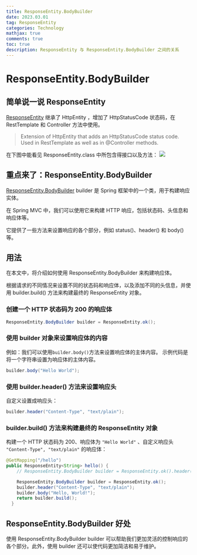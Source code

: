 ```yaml
---
title: ResponseEntity.BodyBuilder
date: 2023.03.01
tag: ResponseEntity
categories: Technology  
mathjax: true
comments: true
toc: true
description: ResponseEntity 与 ResponseEntity.BodyBuilder 之间的关系
---
```


# ResponseEntity.BodyBuilder 

## 简单说一说 ResponseEntity 
[ResponseEntity](https://docs.spring.io/spring-framework/docs/current/javadoc-api/org/springframework/http/ResponseEntity.html) 
继承了 HttpEntity ，增加了 HttpStatusCode 状态码，在 RestTemplate 和 Controller 方法中使用。

> Extension of HttpEntity that adds an HttpStatusCode status code. Used in RestTemplate as well as in @Controller methods.

在下图中能看见 ResponseEntity.class 中所包含得接口以及方法：
![](https://wyiyi.github.io/amber/contents/2023/responseEntity.png)

## 重点来了：ResponseEntity.BodyBuilder 
[ResponseEntity.BodyBuilder](https://docs.spring.io/spring-framework/docs/current/javadoc-api/org/springframework/http/ResponseEntity.BodyBuilder.html) builder 是 Spring 框架中的一个类，用于构建响应实体。

在 Spring MVC 中，我们可以使用它来构建 HTTP 响应，包括状态码、头信息和响应体等。

它提供了一些方法来设置响应的各个部分，例如 status()、header() 和 body() 等。

## 用法
在本文中，将介绍如何使用 ResponseEntity.BodyBuilder 来构建响应体。

根据请求的不同情况来设置不同的状态码和响应体，以及添加不同的头信息，并使用 builder.build() 方法来构建最终的 ResponseEntity 对象。

### 创建一个 HTTP 状态码为 200 的响应体
```java
ResponseEntity.BodyBuilder builder = ResponseEntity.ok();
```

### 使用 builder 对象来设置响应体的内容
例如：我们可以使用`builder.body()`方法来设置响应体的主体内容。
示例代码是将一个字符串设置为响应体的主体内容。

```java
builder.body("Hello World");
```

### 使用 builder.header() 方法来设置响应头
自定义设置成响应头：
```java
builder.header("Content-Type", "text/plain");
```

### builder.build() 方法来构建最终的 ResponseEntity 对象

构建一个 HTTP 状态码为 200、响应体为 `"Hello World"` 、自定义响应头 `"Content-Type", "text/plain"` 的响应体：

```java
@GetMapping("/hello")
public ResponseEntity<String> hello() {
    // ResponseEntity.BodyBuilder builder = ResponseEntity.ok().header("Content-Type", "text/plain").body("Hello World");

    ResponseEntity.BodyBuilder builder = ResponseEntity.ok();
    builder.header("Content-Type", "text/plain");
    builder.body("Hello, World!");
    return builder.build();
  }
```

## ResponseEntity.BodyBuilder 好处
使用 ResponseEntity.BodyBuilder builder 可以帮助我们更加灵活的控制响应的各个部分。此外，使用 builder 还可以使代码更加简洁和易于维护。
